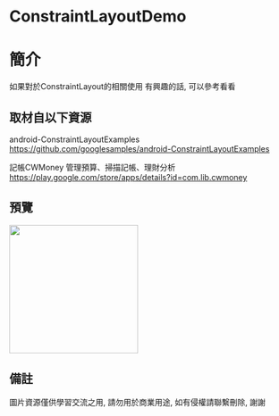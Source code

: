 # ConstraintLayoutDemo

簡介
==================================
如果對於ConstraintLayout的相關使用 有興趣的話, 可以參考看看                                   

取材自以下資源
--------
android-ConstraintLayoutExamples                                                                 
https://github.com/googlesamples/android-ConstraintLayoutExamples        

記帳CWMoney 管理預算、掃描記帳、理財分析                                                                 
https://play.google.com/store/apps/details?id=com.lib.cwmoney                                                
                  
預覽
--------
<p align="left">
  <img src="https://i.imgur.com/LcY1DZh.jpg" width="230"/>
</p> 

備註
--------
圖片資源僅供學習交流之用, 請勿用於商業用途, 如有侵權請聯繫刪除, 謝謝
